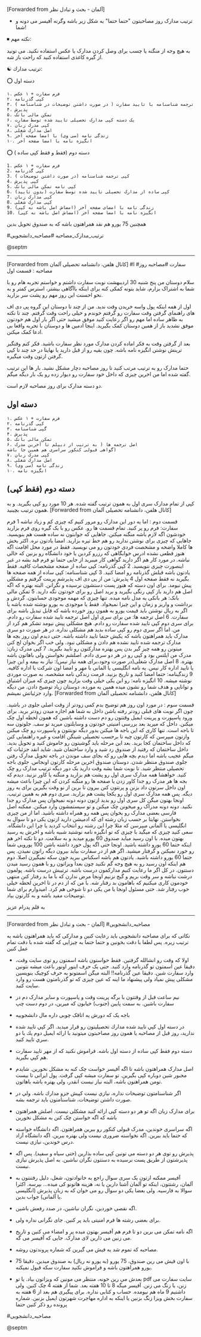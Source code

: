 [Forwarded from آلمان - بحث و تبادل نظر]
* ترتیب مدارک روز مصاحبتون "حتما حتما" به شکل زیر باشه وگرنه آفیسر می دونه و شما!

⏹ نکته مهم:

به هیچ وجه از منگنه یا چسب برای وصل کردن مدارک یا عکس استفاده نکنید. می تونید از گیره کاغذی استفاده کنید که راحت باز شه. 

☯️ ترتيب مدارك:

⭕️ دسته اول

    ۱. فرم سفارت + ۱ عکس
    ۲. کپی گذرنامه
    ۳. ترجمه شناسنامه با تایید سفارت ( در صورت داشتن توضیحات در شناسنامه )
    ۴. پذیرش
    ۵. تمکن مالی بانک
    ۶. یک دسته کپی مدارک تحصیلی تایید شده توسط سفارت
    ۷. کپی مدرک زبان
    ۸. اصل مدارک شغلی
    ۹. زندگی نامه (سی وی) با امضا صفحه آخر
    ۱۰. انگیزه نامه با امضا صفحه آخر


⭕️ دسته دوم (فقط و فقط کپی ساده )

    1. فرم سفارت + ۱ عکس
    2. کپی گذرنامه
    3. کپی ترجمه شناسنامه (در صورت داشتن توضیحات )
    4. کپی پذیرش
    5. کپی نامه تمکن مالی بانک
    6. کپی ساده از مدارک تحصیلی تایید شده توسط سفارت (بدون تایید)
    7. کپی مدارک زبان 
    8. کپی مدارک شغلی
    9. زندگی نامه با امضای صفحه آخر (امضاش اصل باشه نه کپی)
    10. انگیزه نامه با امضا صفحه آخر (امضاش اصل باشه نه کپی)

همچنین 75 یورو هم نقد همراهتون باشه که به صندوق تحویل بدین

#ترتیب_مدارک_مصاحبه
#مصاحبه_دانشجویی

@septm

-----------
[Forwarded from كانال هلفن، دانشنامه تحصیلی آلمان]
#I #سفارت #مصاحبه
روز مصاحبه :
قسمت اول


سلام دوستان
من پنج شنبه 30 اردیبهشت نوبت سفارت داشتم و خواستم تجربه هام رو با شما به اشتراک بزارم، شاید بتونه کمکی کنه برای اینکه باآگاهی بیشتر، استرس کمتر و به نحو احسنت این روز مهم رو پشت سر بزارید.

اول از همه اینکه پول واسه خریدن وقت ندید. من از چند تا دوستان این گروه پی دی اف های راهنمای گرفتن وقت سفارت رو گرفتم خوندم و خیلی راحت وقت گرفتم. چند تا نکته به ظاهر ساده اما مهم رو اگر رعایت کنید موفق میشید حتی اگر بار اول هم خودتون موفق نشدید باز از همین دوستان کمک بگیرید. اینجا ادمین ها و دوستان با تحربه واقعا بی ادعا کمک میکنن.

بعد از گرفتن وقت به فکر اماده کردن مدارک مورد نظر سفارت باشید. فکر کنم وقتگیر ترینش نوشتن انگیزه نامه باشه. چون بقیه رو از قبل دارید یا نهایتا در حد چند تا کپی گرفتن ازتون وقت میگیره.

حتما مدارک رو به ترتیب مرتب کنید تا روز مصاحبه دچار مشکل نشید. بار ها این ترتیب گفته شده اما من اخرین چیزی که داخل خود سفارت رو دیوار زده رو یک بار دیگه میگم.

دو دسته مدارک برای روز مصاحبه لازم است.

دسته اول
--------
    ۱. فرم سفارت + ۱ عکس
    ۲. کپی گذرنامه
    ۳. گپی شناسنامه
    ۴. پذیرش
    ۵. تمکن مالی بانک
    ۶. اصل ترجمه ها ( به ترتیب از دیپلم تا آخرین مدرک
    گواهی قبولی کنکور سراسری هم همین جا باشه)
    ۷. کپی مدرک زبان
    ۸. اصل مدارک شغلی
    ۹. زندگی نامه (سی وی)
    ۱۰. انگیزه نامه


دسته دوم (فقط کپی)
--------
کپی از تمام مدارک سری اول به همون ترتیب گفته شده. هر 10 مورد رو کپی بگیرید. و به همون ترتیب بچینید.
[Forwarded from كانال هلفن، دانشنامه تحصیلی آلمان]

قسمت دوم :
اما یه دور این مدارک رو مرور کنیم که چیزی کم و زیاد نباشه
1 فرم سفارت: فرم رو پر کنید. تمام قسمت ها رو. عکس رو با یک گیره روی فرم بزارید خودشون اگه لازم باشه منگنه میکنن. جاهایی که جوابتون نه ساده هست هم بنویسید. جاهایی که چیزی برای نوشتن ندارید رو هم خط تیره بزارید. امضا یادتون نره. اکثر بخش ها کاملا واضحه و مشخصت فردی خودتون رو می نویسید. فقط در مورد محل اقامت اگه هنوز قطعی نشده ادرس خوابگاهی که رزرو کردین یا خود دانشگاه رو بزنین که خالی نباشه. در مورد کار هم اگر دارید گواهی کار میبرید از جایی حتما تو فرم قید بشه در غیر اینصورت چیزی ننویسید. 
2 کپی گذرنامه: کپی ساده از صفحه مشخصات کافیه. فقط یادتون باشه قبلش گذرنامه رو امضا کنید.
3 کپی شناسنامه: کپی ساده از همه صفحه ها بگیرید نه فقط صفحه اول
4 پذیرش: من از پی دی اف پذیرشم پرینت گرفتم و مشکلی پیش نیومد. برای اون دسته که هنوز پست دستشون نرسیده و نگرانن. البته بهتره که اگه اصل هم دارید باز کپی رنگی بگیرید و برید اصل رو برای خودتون نگه دارید.
5 تمکن مالی بانک: هر بانکی یه مدل نامه میده. تنها چیزی که مهمه موجودی حسابتون. گردش و برداشت و واریز و زمان و این چیزا نمیخواد. فقط یا موجودی به یورو نوشته شده باشه یا اگر به ریال نوشتن باید قیمت یورو به همون روز خورده باشه که قابل تبدیل باشه برای سفارت.
6 اصل ترجمه ها: من برای سری اول اصل ترجمه تایید شده سفارت رو دادم. برای سری دوم کپی تایید شده سفارت رو دادم. هیچ مشکلی پیش نیومد تشکر هم کرد از من. اما اگر سری دوم رو کپی ساده بدید هم مشکلی نداره. در هر صورت دو سری مدارک باید همراهتون باشه که یکیش حتما تایید داشته باشه. حتی دیدم اون روز بچه ها مدارک ترجمه شده تایید نشده هم دادن و مشکلی نبود. ولی خب اگر بخوان لج کنن میتونن رو همه چیز گیر بدن پس یهتره مدارکتون رو تایید بگیرید.
7 کپی مدرک زبان: مدرک من ایلتس بود و کپی رو در هر دو سری دادم. اصلشم نخواستن ولی باهاتون باشه بهتره.
8 اصل مدارک شغلی(در صورت وجود،برای همه نیاز نیس): نیاز به بیمه و این چیزا یا تایید اداره کار نیس. یه نامه انگلیسی یا المانی با مهر و امضا اون شرکت یا اداره کافیه.
9 زندگینامه: حتما امضا کنید و تاریخ بزنید. فرمت زندگی نامه مشخصه. به صورت موردی نوشته میشه.
10 انگیزه نامه: رو این یکی خیلی وقت بزارید چون چیزی که میزان اشتیاق و توانایی و هدف شما رو نشون میده همین یه مورده. دوستان زیاد توضیح دادن. من دیگه وارد جزئیاتش نمیشم.
[Forwarded from كانال هلفن، دانشنامه تحصیلی آلمان]

قسمت سوم :
در مورد اون روز هم توضیح بدم کمی زودتر از وقت اصلی جلوی در باشید. چون اگر نوبت های قبلی زودتر رفته باشن داخل به شما هم اجازه میدن زودتر برید. برای ورود پاسپورت و پرینت ایمیل وقتتون رو دم دست داشته باشین که همون لحظه اول چک میکنن. داخل که میرید بعد بررسی امنیتی خودتون و وسایلتون میرید تو سف. جلوتون سه تا باجه است. تنها کاری که این باجه ها میکنن یدور دیگه نوبتتون و پاسپورت رو چک میکنن وازتون میپرسن که کارتون چیه تا برحسب تحصیلی شینگن اقامت و غیره راهنمایی کنن که داخل ساختمان کجا برید. بعد این مرحله باید گوشیتون رو خاموش کنید و تحویل بدید. داخل ساختمان که رفتید از صندوق رد شید و وارد ساختمان شید. شاید انقد جزئیات که میگم عجیب باشه اما دیدم بچه هایی رو که بجای سف موندن در باجه تحویل مدارک رفتن جلوی صندوق منتظر شدن. دوستان صندوق اخرین مرحله کارتون اونجاس. جلوی باجه تحصیلی منتظر شید. تا نوبت شما بشه وقت دارید یک دور دیگه ترتیب مدارک رو چک کنید.
خواهشا همه مدارک سری اول رو پشت هم بزارید و منگنه یا کاور نزنید. دیدم که بجه ها هر مدرک رو جدا کاور زدن یا صفحه ها رو منگنه کردن که این چیزا باعث میشه اون داخل سرتون داد بزنن و پرتتون کنن بیرون تا برین از نو وقت بگیرین برای یه روز دیگه. پس همه مدارک سری اول رو یکجا پشت هم بزارید. سری دوم هم به همین ترتیب. اونجا بهتون میگن کل سری اول رو بدید ازتون دونه دونه نمیخوان پس مدارک رو جدا نکنید. دونه دونه مدراک رو میخونن چک میکنن و تو سیستمشون وارد میکنن. ممکنه اصل فارسی بعضی مدارک رو بخوان پس همه رو همراه داشته باشید. اما از من چیزی نخواستن. نهایتا بر حسب زبان رشته ای که ادمیشن دارید ازتون یکی دو تا سوال به انگلیسی یا آلمانی میپرسن که مثلا چرا این رشته رو انتخاب کردید یا چرا این دانشگاه. سعی کنید چیزی که میگید با چیزی که تو انگیزه نامه نوشتید شبیه باشه و اخرش یه رسید بهتون میده. با اون رسید میاید صندوق 60 یورو میدید و به سلامت. 
دو تا نکته اخر هم اینکه حتما 60 یورو داشته باشید. اونجا حتی اگه پول خورد داشته باشن 100 یورویی شما رو خورد نمیکنن و گرفتار میشید. اگر هم از در سفارت بیاید بیرون دیگه راتون نمیدن. پس حتما 60 یورو داشته باشید. یادتون هم باشه اسکناس ببرید جون سکه نمیگیرن اصلا. دوم هم اینکه اون رسید رو به هیچ وجه گم نکنید چون بعدا ویزاتون رو با همون رسید میدن دستتون. 
در کل اگر ما رعایت کنیم مدارکمون درست باشه. ترتیبش درست باشه. پولمون درشت نباشه و سر وقت بریم و گیج نزنیم اونجا مرض ندارن که با ما بد رفتار کنن منتهی خودمون کاری میکنیم که باهامون بد رفتار شه. با من که از دم در تا اخرین لحظه خیلی خوب رفتار شد. حتی مسئول اونجا یا من یکی دو تا شوخی هم کرد. امیدوارم برای شما توضیحات مفید باشه و به کارتون بیاد.

به قلم پدرام عزیز


----------

[Forwarded from آلمان - بحث و تبادل نظر]
#مصاحبه_دانشجویی
 

نکاتی که برای مصاحبه دانشجویی باید رعایت کنین و مدارکی که باید همراهتون باشه به ترتیب زیره. پس لطفا با دقت بخونین و حتما حتما به چیزایی که گفته شده با دقت تمام عمل کنین

* اولا که وقت رو انشالله گرفتین. فقط حواستون باشه اسمتون رو توی سایت وقت، دقیقا عین اسمتون تو گذرنامه وارد کنید. حتی یک حرف اینور اونور باعث میشه نتونین وارد سفارت شین. دقیقا عین گذرنامه!! البته میگن اسمتونو به حرف کوچیک بنویسین مشکلی پیش نمیاد ولی پیشنهاد ما اینه که عین چیزی که تو گذرنامتون هست رو وارد سایت کنید.

* نیم ساعت قبل از وقتتون با برگه پرینت وقت و پاسپورت و سایر مدارک دم در سفارت باشین. به سمت پایین (جنوب) خیابون که میرین، در دوم دست چپ

* باجه یک که دورش یه اتاقک چوبی داره مال دانشجوییه

* در دسته اول كپي تاييد شده مدارك تحصيليتون رو قرار ميديد. اگر كپي تاييد شده نداريد، روز قبل از مصاحبه يا همون روز مصاحبتون ميتونيد با ارائه ايميل دوم يك يا دو سري تاييد كنيد.

* دسته دوم فقط کپی ساده از دسته اول باشه. فراموش نكنيد كه از مهر تاييد سفارت هم كپي بگيريد.

* اصل مدارک همراهتون باشه تا اگه آفیسر خواست چک کنه به مشکل نخورین. شایدم مجبور شین دوباره کپی بگیرین. تو سفارت میشه کپی گرفت. پول ایرانی تا بیست تومن همراهتون باشه، البته نیاز نیست انقدر، ولی بهتره باشه باهاتون. 

* اگر شناسنامتون توضيحات نداره، نيازي نيست كپيش جزو مدارك باشه. ولي در صورت داشتن توضيحات، شناسنامتون بايد ترجمه بشه.

* برای مدارک زبان اگه تو هر دو دسته کپی ارائه کنید مشکلی نیست. اصلش همراهتون باشه که اگه خواستن چک کنن به مشکل نخورین

* اگه سراسری خوندین، مدرک قبولی کنکور رو ببرین همراهتون. اگه دانشگاه خواسته که حتما باید ببرین. اگه نخواسته ضروری نیست ولی بهتره ببرین. اگه دانشگاه آزاد درس خوندین، نیازی نیست. 
 
* پذیرش رو توی هر دو دسته می تونین کپی ساده بذارین (حتی سیاه و سفید). پس اگه پذیرشتون از طریق پست نرسیده به دستتون نگران نباشین. به اصل پذیرش نیازی نیست. 

* آفیسر ممکنه ازتون یک سری سوال راجع به خانوادتون، شغل، دلیل رفتنتون به آلمان، رشتتون، اینکه تو آلمان آشنا دارین یا نه، هزینه هاتونو کی میده... بپرسه. اکثرا سوالا به فارسیه. ولی بعضا یکی دو سوال رو می خوان که به زبان پذیرش (انگلیسی یا آلمانی) جواب بدین.


* اگه نقصی خوردین، نگران نباشین، در صدد رفعش باشین.

* برای بعضی رشته ها فرم امنیتی باید پر کنین. جای نگرانی نداره ولی. 

* اگه نامه تمکن می برین دو تا فرم هم آفیسر بهتون میده پر و امضاء می کنین و تاریخ می زنین می ذارین لای مدارک. جایی که آفیسر می گه. 

* مصاحبه که تموم شد یه فیش می گیرین که شماره پروندتون روشه.

* با اون فیش می رین صندوق، 75 یورو (به یورو نه ریال) به صندوق میدین. دقیقا 75 یورو همراهتون باشه و فراموش نكنيد سفارت سكه قبول نميكنه.

* بعدش می رین خونه، منتظر می مونین که ویزاتون بیاد. یا تو pdf سایت سفارت می زنن، یا زنگ می زنن. آفیسر میگه 8 تا 10 هفته بعد. شما از هفته 4 چک کنین. ولی داشتیم 9 ماه هم نیومده. حساب و کتابی نداره. برای پیگیری هم بعد از 6 هفته به سفارت بخش ویزا زنگ بزنین یا اینکه به اداره مهاجرت شهرتون ایمیل بزنین. شماره پرونده رو ذکر کنین حتما

#مصاحبه_دانشجویی

@septm